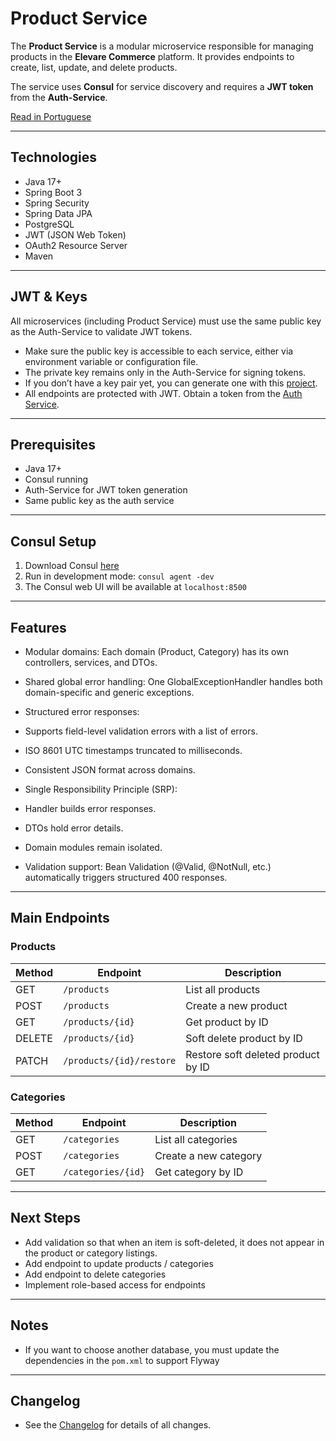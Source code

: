 # Product Service

The **Product Service** is a modular microservice responsible for managing products in the **Elevare Commerce** platform.
It provides endpoints to create, list, update, and delete products. 

The service uses **Consul** for service discovery and requires a **JWT token** from the **Auth-Service**.

[Read in Portuguese](README-PT.md)

---
## Technologies
- Java 17+
- Spring Boot 3
- Spring Security
- Spring Data JPA
- PostgreSQL
- JWT (JSON Web Token)
- OAuth2 Resource Server
- Maven
---
## JWT & Keys
All microservices (including Product Service) must use the same public key as the Auth-Service to validate JWT tokens.
- Make sure the public key is accessible to each service, either via environment variable or configuration file.
- The private key remains only in the Auth-Service for signing tokens.
- If you don’t have a key pair yet, you can generate one with this [project](https://github.com/Dev-Erick-Marques/rsa256-key-pair-generator).
- All endpoints are protected with JWT. Obtain a token from the [Auth Service](https://github.com/Dev-Erick-Marques/auth-service).
---
## Prerequisites

- Java 17+
- Consul running
- Auth-Service for JWT token generation
- Same public key as the auth service
---
## Consul Setup
1. Download Consul [here](https://developer.hashicorp.com/consul/install) 
2. Run in development mode: `consul agent -dev`
3. The Consul web UI will be available at ``localhost:8500``
---
##  Features

- Modular domains: Each domain (Product, Category) has its own controllers, services, and DTOs. 
- Shared global error handling: One GlobalExceptionHandler handles both domain-specific and generic exceptions.

- Structured error responses:
- Supports field-level validation errors with a list of errors. 
- ISO 8601 UTC timestamps truncated to milliseconds. 
- Consistent JSON format across domains. 
- Single Responsibility Principle (SRP):
- Handler builds error responses. 
- DTOs hold error details. 
- Domain modules remain isolated. 
- Validation support: Bean Validation (@Valid, @NotNull, etc.) automatically triggers structured 400 responses.

---
## Main Endpoints

### Products

| Method | Endpoint                   | Description                        |
|--------|----------------------------|------------------------------------|
| GET    | ``/products``              | List all products                  |
| POST   | ``/products  ``            | Create a new product               |
| GET    | ``/products/{id}``         | Get product by ID                  |
| DELETE | ``/products/{id}``         | Soft delete product by ID          |
| PATCH  | ``/products/{id}/restore`` | Restore soft deleted product by ID |

### Categories

| Method | Endpoint             | Description           |
|--------|----------------------|-----------------------|
| GET    | ``/categories``      | List all categories   |
| POST   | ``/categories``      | Create a new category |
| GET    | ``/categories/{id}`` | Get category by ID    |

---

## Next Steps

- Add validation so that when an item is soft-deleted, it does not appear in the product or category listings.
- Add endpoint to update products / categories
- Add endpoint to delete categories
- Implement role-based access for endpoints
---

## Notes
- If you want to choose another database, you must update the dependencies in the `pom.xml` to support Flyway
---
## Changelog
- See the [Changelog](CHANGELOG.md) for details of all changes.